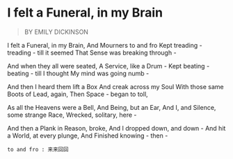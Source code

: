 # I felt a Funeral, in my Brain
> BY EMILY DICKINSON

I felt a Funeral, in my Brain,
And Mourners to and fro
Kept treading - treading - till it seemed
That Sense was breaking through -

And when they all were seated,
A Service, like a Drum -
Kept beating - beating - till I thought
My mind was going numb -

And then I heard them lift a Box
And creak across my Soul
With those same Boots of Lead, again,
Then Space - began to toll,

As all the Heavens were a Bell,
And Being, but an Ear,
And I, and Silence, some strange Race,
Wrecked, solitary, here -

And then a Plank in Reason, broke,
And I dropped down, and down -
And hit a World, at every plunge,
And Finished knowing - then -


```
to and fro : 来来回回
```